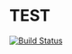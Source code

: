 #  TEST

[![Build Status](https://travis-ci.org/balmukund1/test.png?branch=master)](https://travis-ci.org/balmukund1/test)
